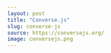 ```yaml
---
layout: post
title: "Converse.js"
slug: converse-js
source: https://conversejs.org/
image: conversejs.png
---
```



